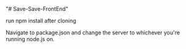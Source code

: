 "# Save-Save-FrontEnd" 

run npm install after cloning

Navigate to package.json and change the server to whichever you're running node.js on.
